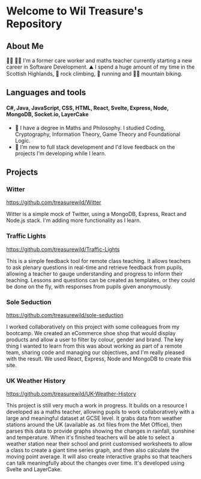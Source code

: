# Welcome to Wil Treasure's Repository

## About Me

🧑‍⚕️ 👨‍🏫 I'm a former care worker and maths teacher currently starting a new career in Software Development.
⛰️ I spend a huge amount of my time in the Scottish Highlands, 🧗 rock climbing, 🏃 running and 🚵‍♂️ mountain biking.

## Languages and tools

#### C#, Java, JavaScript, CSS, HTML, React, Svelte, Express, Node, MongoDB, Socket.io, LayerCake

- 🧮 I have a degree in Maths and Philosophy. I studied Coding, Cryptography, Information Theory, Game Theory and Foundational Logic.
- 💬 I’m new to full stack development and I'd love feedback on the projects I'm developing while I learn.

## Projects

### Witter

https://github.com/treasurewild/Witter

Witter is a simple mock of Twitter, using a MongoDB, Express, React and Node.js stack. I'm adding more functionality as I learn.

### Traffic Lights

https://github.com/treasurewild/Traffic-Lights

This is a simple feedback tool for remote class teaching. It allows teachers to ask plenary questions in real-time and retrieve feedback from pupils, allowing a teacher to gauge understanding and progress to inform their teaching. Lessons and questions can be created as templates, or they could be done on the fly, with responses from pupils given anonymously.

### Sole Seduction

https://github.com/treasurewild/sole-seduction

I worked collaboratively on this project with some colleagues from my bootcamp. We created an eCommerce shoe shop that would display products and allow a user to filter by colour, gender and brand. The key thing I wanted to learn from this was about working as part of a remote team, sharing code and managing our objectives, and I'm really pleased with the result. We used React, Express, Node and MongoDB to create this site.

### UK Weather History

https://github.com/treasurewild/UK-Weather-History

This project is still very much a work in progress. It builds on a resource I developed as a maths teacher, allowing pupils to work collaboratively with a large and meaningful dataset at GCSE level. It grabs data from weather stations around the UK (available as .txt files from the Met Office), then parses this data to provide graphs showing the changes in rainfall, sunshine and temperature. When it's finished teachers will be able to select a weather station near their school and print customised worksheets to allow a class to create a giant time series graph, and then also calculate the moving point average. It will also create interactive graphs so that teachers can talk meaningfully about the changes over time. It's developed using Svelte and LayerCake.
